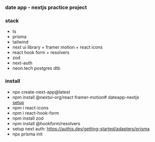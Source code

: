 ### date app - nextjs practice project
### stack
- ts
- prisma
- tailwind
- next ui library + framer motion + react icons
- react hook form + resolvers
- zod
- next-auth
- neon.tech postgres dtb


### install
 - npx create-next-app@latest
 - npm install @nextui-org/react framer-motion# dateapp-nextjs \
   [setup](https://nextui.org/docs/guide/installation)
- npm i react-icons
- npm i react-hook-form
- npm install zod
- npm install @hookform/resolvers
- setup next auth:
  https://authjs.dev/getting-started/adapters/prisma
- npx prisma init